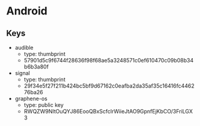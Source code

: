 # Android

## Keys

* audible
  * type: thumbprint
  * 57901d5c9f6744f28636f98f68ae5a3248571c0ef610470c09b08b34b6b3a80f
* signal
  * type: thumbprint
  * 29f34e5f27f211b424bc5bf9d67162c0eafba2da35af35c16416fc446276ba26
* graphene-os
  * type: public key
  * RWQZW9NItOuQYJ86EooQBxScfclrWiieJtAO9GpnfEjKbCO/3FriLGX3
